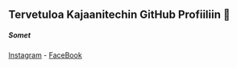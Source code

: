 ## Tervetuloa Kajaanitechin GitHub Profiiliin 👋 

##### Somet

[Instagram](https://www.instagram.com/kajaanitech.fi/) - [FaceBook](https://www.facebook.com/profile.php?id=100086620331355)
